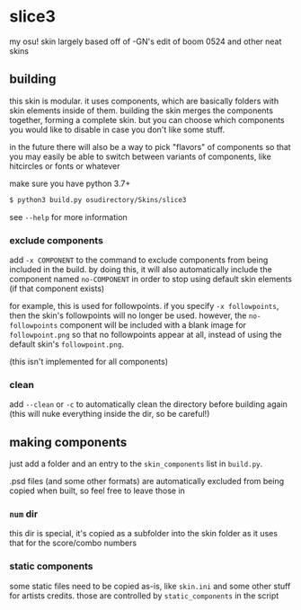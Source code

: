 # slice3

my osu! skin largely based off of -GN's edit of boom 0524 and other neat skins

## building

this skin is modular. it uses components, which are basically folders with skin
elements inside of them. building the skin merges the components together,
forming a complete skin. but you can choose which components you would like to
disable in case you don't like some stuff.

in the future there will also be a way to pick "flavors" of components so that
you may easily be able to switch between variants of components, like hitcircles
or fonts or whatever

make sure you have python 3.7+

```sh
$ python3 build.py osudirectory/Skins/slice3
```

see `--help` for more information

### exclude components

add `-x COMPONENT` to the command to exclude components from being included in
the build. by doing this, it will also automatically include the component named
`no-COMPONENT` in order to stop using default skin elements (if that component
exists)

for example, this is used for followpoints. if you specify `-x followpoints`,
then the skin's followpoints will no longer be used. however, the
`no-followpoints` component will be included with a blank image for
`followpoint.png` so that no followpoints appear at all, instead of using the
default skin's `followpoint.png`.

(this isn't implemented for all components)

### clean

add `--clean` or `-c` to automatically clean the directory before building again
(this will nuke everything inside the dir, so be careful!)

## making components

just add a folder and an entry to the `skin_components` list in `build.py`.

.psd files (and some other formats) are automatically excluded from being copied
when built, so feel free to leave those in

### `num` dir

this dir is special, it's copied as a subfolder into the skin folder as it uses
that for the score/combo numbers

### static components

some static files need to be copied as-is, like `skin.ini` and some other stuff
for artists credits. those are controlled by `static_components` in the script
